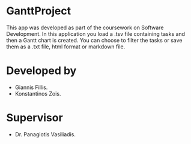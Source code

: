 # GanttProject
This app was developed as part of the coursework on Software Development.
 In this application you load a .tsv file containing tasks and then a Gantt chart is created. You can choose to filter the tasks or save them as a .txt file, html format or markdown file.
 
 # Developed by
 - Giannis Fillis.
 - Konstantinos Zois.

# Supervisor
- Dr. Panagiotis Vasiliadis.
